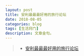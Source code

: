 ```yaml
---
layout: post
title: 安利最最最好用的旅行论坛
date: 2018-08-05
categories: blog
tags: [生活窍门]
description: 文章金句。
---
```


>- [安利最最最好用的旅行论坛](http://www.lukou.com/userfeed/17037968)
